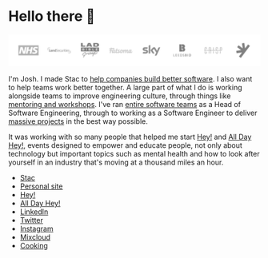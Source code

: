 # Hello there 👋

![Clients](https://github.com/joshnesbitt/joshnesbitt/blob/master/clients.png?raw=true)

I'm Josh. I made Stac to [help companies build better software](https://stac.works/nice-words). I also want to help teams work better together. A large part of what I do is working alongside teams to improve engineering culture, through things like [mentoring and workshops](https://stac.works/projects/sky-ruby-workshops). I've ran [entire software teams](https://stac.works/projects/ladbible-head-of-software-engineering) as a Head of Software Engineering, through to working as a Software Engineer to deliver [massive projects](https://stac.works/projects/nhs-nhsx-learning-platform) in the best way possible.

It was working with so many people that helped me start [Hey!](https://stac.works/events/hey) and [All Day Hey!](https://stac.works/events/all-day-hey), events designed to empower and educate people, not only about technology but important topics such as mental health and how to look after yourself in an industry that's moving at a thousand miles an hour.

* [Stac](https://stac.works)
* [Personal site](https://joshnesbitt.dev)
* [Hey!](https://heyst.ac)
* [All Day Hey!](https://alldayhey.com)
* [LinkedIn](https://www.linkedin.com/in/josh-nesbitt)
* [Twitter](https://twitter.com/joshnesbitt)
* [Instagram](http://instagram.com/joshnesbitt)
* [Mixcloud](https://mixcloud.com/joshnesbitt)
* [Cooking](https://joshnesbitt.cooking)
